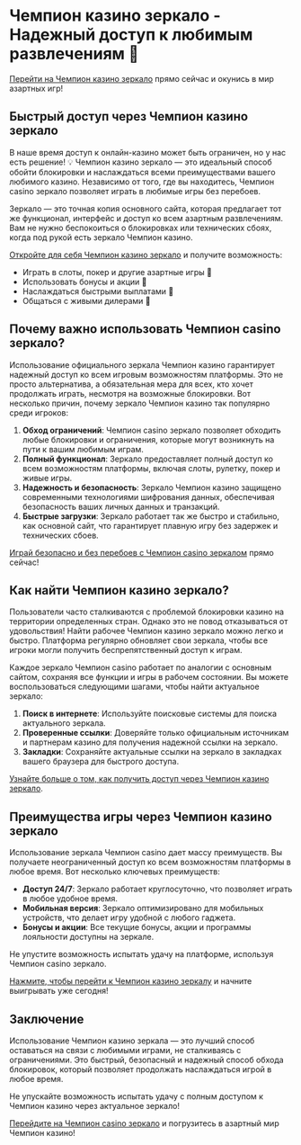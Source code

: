 # Чемпион казино зеркало - Надежный доступ к любимым развлечениям 🎰

[Перейти на Чемпион казино зеркало](https://champcasino.ink/pobeda/doa-hats?p80412p305331p112c) прямо сейчас и окунись в мир азартных игр!

## Быстрый доступ через Чемпион казино зеркало

В наше время доступ к онлайн-казино может быть ограничен, но у нас есть решение! 💡 Чемпион казино зеркало — это идеальный способ обойти блокировки и наслаждаться всеми преимуществами вашего любимого казино. Независимо от того, где вы находитесь, Чемпион casino зеркало позволяет играть в любимые игры без перебоев.

Зеркало — это точная копия основного сайта, которая предлагает тот же функционал, интерфейс и доступ ко всем азартным развлечениям. Вам не нужно беспокоиться о блокировках или технических сбоях, когда под рукой есть зеркало Чемпион казино.

[Откройте для себя Чемпион казино зеркало](https://champcasino.ink/pobeda/doa-hats?p80412p305331p112c) и получите возможность:

- Играть в слоты, покер и другие азартные игры 🎲
- Использовать бонусы и акции 🤑
- Наслаждаться быстрыми выплатами 💸
- Общаться с живыми дилерами 🎤

## Почему важно использовать Чемпион casino зеркало?

Использование официального зеркала Чемпион казино гарантирует надежный доступ ко всем игровым возможностям платформы. Это не просто альтернатива, а обязательная мера для всех, кто хочет продолжать играть, несмотря на возможные блокировки. Вот несколько причин, почему зеркало Чемпион казино так популярно среди игроков:

1. **Обход ограничений**: Чемпион casino зеркало позволяет обходить любые блокировки и ограничения, которые могут возникнуть на пути к вашим любимым играм.
2. **Полный функционал**: Зеркало предоставляет полный доступ ко всем возможностям платформы, включая слоты, рулетку, покер и живые игры.
3. **Надежность и безопасность**: Зеркало Чемпион казино защищено современными технологиями шифрования данных, обеспечивая безопасность ваших личных данных и транзакций.
4. **Быстрые загрузки**: Зеркало работает так же быстро и стабильно, как основной сайт, что гарантирует плавную игру без задержек и технических сбоев.
   
[Играй безопасно и без перебоев с Чемпион casino зеркалом](https://champcasino.ink/pobeda/doa-hats?p80412p305331p112c) прямо сейчас!

## Как найти Чемпион казино зеркало?

Пользователи часто сталкиваются с проблемой блокировки казино на территории определенных стран. Однако это не повод отказываться от удовольствия! Найти рабочее Чемпион казино зеркало можно легко и быстро. Платформа регулярно обновляет свои зеркала, чтобы все игроки могли получить беспрепятственный доступ к играм.

Каждое зеркало Чемпион casino работает по аналогии с основным сайтом, сохраняя все функции и игры в рабочем состоянии. Вы можете воспользоваться следующими шагами, чтобы найти актуальное зеркало:

1. **Поиск в интернете**: Используйте поисковые системы для поиска актуального зеркала.
2. **Проверенные ссылки**: Доверяйте только официальным источникам и партнерам казино для получения надежной ссылки на зеркало.
3. **Закладки**: Сохраняйте актуальные ссылки на зеркало в закладках вашего браузера для быстрого доступа.

[Узнайте больше о том, как получить доступ через Чемпион казино зеркало](https://champcasino.ink/pobeda/doa-hats?p80412p305331p112c).

## Преимущества игры через Чемпион казино зеркало

Использование зеркала Чемпион casino дает массу преимуществ. Вы получаете неограниченный доступ ко всем возможностям платформы в любое время. Вот несколько ключевых преимуществ:

- **Доступ 24/7**: Зеркало работает круглосуточно, что позволяет играть в любое удобное время.
- **Мобильная версия**: Зеркало оптимизировано для мобильных устройств, что делает игру удобной с любого гаджета.
- **Бонусы и акции**: Все текущие бонусы, акции и программы лояльности доступны на зеркале.

Не упустите возможность испытать удачу на платформе, используя Чемпион casino зеркало.

[Нажмите, чтобы перейти к Чемпион казино зеркалу](https://champcasino.ink/pobeda/doa-hats?p80412p305331p112c) и начните выигрывать уже сегодня!

## Заключение

Использование Чемпион казино зеркала — это лучший способ оставаться на связи с любимыми играми, не сталкиваясь с ограничениями. Это быстрый, безопасный и надежный способ обхода блокировок, который позволяет продолжать наслаждаться игрой в любое время.

Не упускайте возможность испытать удачу с полным доступом к Чемпион казино через актуальное зеркало!

[Перейдите на Чемпион casino зеркало](https://champcasino.ink/pobeda/doa-hats?p80412p305331p112c) и погрузитесь в азартный мир Чемпион казино!
